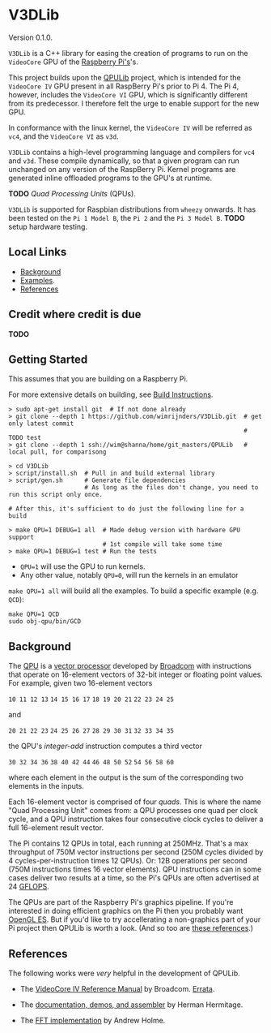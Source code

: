 # V3DLib

Version 0.1.0.

`V3DLib` is a C++ library for easing the creation of programs to run on the `VideoCore` GPU of the [Raspberry Pi's](https://www.raspberrypi.org/)'s.

This project builds upon the [QPULib](https://github.com/mn416/QPULib) project, which is intended for the `VideoCore IV` GPU present in all RaspBerry Pi's prior to Pi 4.
The Pi 4, however, includes the `VideoCore VI` GPU, which is significantly different from its predecessor. I therefore felt the urge to enable support for the new GPU.

In conformance with the linux kernel, the `VideoCore IV` will be referred as `vc4`,
and the `VideoCore VI` as `v3d`.

`V3DLib` contains a high-level programming language and compilers for `vc4` and `v3d`.
These compile dynamically, so that a given program can run unchanged on any version of the RaspBerry Pi.
Kernel programs are generated inline offloaded programs to the GPU's at runtime.


**TODO**  *Quad Processing Units* (QPUs).

`V3DLib` is supported for Raspbian distributions from  `wheezy` onwards.
It has been tested on the `Pi 1 Model B`, the `Pi 2` and the `Pi 3 Model B`. **TODO** setup hardware testing.

## Local Links

* [Background](#background)
* [Examples](Doc/Examples.md).
* [References](#references)

## Credit where credit is due
**TODO**

## Getting Started

This assumes that you are building on a Raspberry Pi.

For more extensive details on building, see [Build Instructions](Doc/BuildInstructions.md).

    > sudo apt-get install git  # If not done already
    > git clone --depth 1 https://github.com/wimrijnders/V3DLib.git  # get only latest commit
                                                                     # TODO test
    > git clone --depth 1 ssh://wim@shanna/home/git_masters/QPULib   # local pull, for comparisong

    > cd V3DLib
    > script/install.sh  # Pull in and build external library
    > script/gen.sh      # Generate file dependencies
                         # As long as the files don't change, you need to run this script only once.

    # After this, it's sufficient to do just the following line for a build
	
    > make QPU=1 DEBUG=1 all  # Made debug version with hardware GPU support
                              # 1st compile will take some time
    > make QPU=1 DEBUG=1 test # Run the tests
	

- `QPU=1` will use the GPU to run kernels.
- Any other value, notably `QPU=0`, will run the kernels in an emulator


`make QPU=1 all` will build all the examples.
To build a specific example (e.g. `QCD`):

```
make QPU=1 QCD
sudo obj-qpu/bin/GCD
```

## Background

The
[QPU](http://www.broadcom.com/docs/support/videocore/VideoCoreIV-AG100-R.pdf)
is a [vector
processor](https://en.wikipedia.org/wiki/Vector_processor) developed by
[Broadcom](http://www.broadcom.com/) with
instructions that operate on 16-element vectors of 32-bit integer or
floating point values.
For example, given two 16-element vectors

`10 11 12 13` `14 15 16 17` `18 19 20 21` `22 23 24 25`

and

`20 21 22 23` `24 25 26 27` `28 29 30 31` `32 33 34 35`

the QPU's *integer-add* instruction computes a third vector

`30 32 34 36` `38 40 42 44` `46 48 50 52` `54 56 58 60`

where each element in the output is the sum of the
corresponding two elements in the inputs.

Each 16-element vector is comprised of four *quads*.  This is where
the name "Quad Processing Unit" comes from: a QPU processes one quad
per clock cycle, and a QPU instruction takes four consecutive clock
cycles to deliver a full 16-element result vector.

The Pi contains 12 QPUs in total, each running at 250MHz.  That's a
max throughput of 750M vector instructions per second (250M cycles
divided by 4 cycles-per-instruction times 12 QPUs).  Or: 12B
operations per second (750M instructions times 16 vector elements).
QPU instructions can in some cases deliver two results at a
time, so the Pi's QPUs are often advertised at 24
[GFLOPS](https://en.wikipedia.org/wiki/FLOPS).

The QPUs are part of the Raspberry Pi's graphics pipeline.  If you're
interested in doing efficient graphics on the Pi then you probably
want [OpenGL
ES](https://www.raspberrypi.org/documentation/usage/demos/hello-teapot.md).
But if you'd like to try accellerating a non-graphics part of your Pi
project then QPULib is worth a look.  (And so too are
[these references](#user-content-references).)



## References

The following works were *very* helpful in the development of
QPULib.

  * The [VideoCore IV Reference Manual](https://docs.broadcom.com/docs-and-downloads/docs/support/videocore/VideoCoreIV-AG100-R.pdf) by Broadcom. [Errata](https://www.elinux.org/VideoCore_IV_3D_Architecture_Reference_Guide_errata).

  * The [documentation, demos, and
    assembler](https://github.com/hermanhermitage/videocoreiv-qpu)
    by Herman Hermitage.

  * The [FFT implementation](http://www.aholme.co.uk/GPU_FFT/Main.htm)
    by Andrew Holme.
